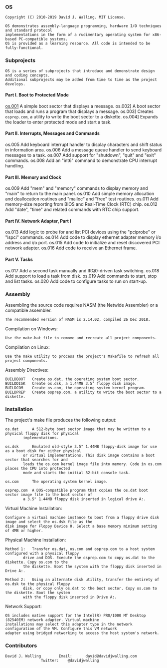 ### OS

	Copyright (C) 2010-2019 David J. Walling. MIT License.

	OS demonstrates assembly-language programming, hardware I/O techniques and standard protocol
	implementations in the form of a rudimentary operating system for x86-based PC-compatible systems.
	OS is provided as a learning resource. All code is intended to be fully-functional.
	
### Subprojects

	OS is a series of subprojects that introduce and demonstrate design and coding concepts.
	Additional subprojects may be added from time to time as the project develops.

#### Part I. Boot to Protected Mode

[os.001](docs/OS001.md)		A simple boot sector that displays a message.
os.002]		A boot sector that loads and runs a program that displays a message.
os.003]		Creates `osprep.com`, a utility to write the boot sector to a diskette.
os.004]		Expands the loader to enter protected mode and start a task.

#### Part II. Interrupts, Messages and Commands

os.005		Add keyboard interrupt handler to display characters and shift status in information area.
os.006		Add a message queue handler to send keyboard messages to a task.
os.007		Add support for "shutdown", "quit" and "exit" commands.
os.008		Add an "int6" command to demonstrate CPU interrupt handling.

#### Part III. Memory and Clock

os.009		Add "mem" and "memory" commands to display memory and "main" to return to the main panel.
os.010		Add simple memory allocation and deallocation routines and "malloc" and "free" test routines.
os.011		Add memory-size reporting from BIOS and Real-Time Clock (RTC) chip.
os.012		Add "date", "time" and related commands with RTC chip support.

#### Part IV. Network Adapter, Part I

os.013		Add logic to probe for and list PCI devices using the "pciprobe" or "lspci" commands.
os.014		Add code to display ethernet adapter memory i/o address and i/o port.
os.015		Add code to initialize and reset discovered PCI network adapter.
os.016		Add code to receive an Ethernet frame.

#### Part V. Tasks

os.017		Add a second task manually and IRQ0-driven task switching.
os.018		Add support to load a task from disk.
os.019		Add commands to start, stop and list tasks.
os.020		Add code to configure tasks to run on start-up.

### Assembly

Assembling the source code requires NASM (the Netwide Assembler) or a compatible assembler.

	The recommended version of NASM is 2.14.02, compiled 26 Dec 2018.

Compilation on Windows:

	Use the make.bat file to remove and recreate all project components.

Compilation on Linux:

	Use the make utility to process the project's Makefile to refresh all project components.

Assembly Directives:

	BUILDBOOT	Create os.dat, the operating system boot sector.
	BUILDDISK	Create os.dsk, a 1.44MB 3.5" floppy disk image.
	BUILDCOM	Create os.com, the operating system kernel program.
	BUILDPREP	Create osprep.com, a utility to write the boot sector to a diskette.

### Installation

The project's make file produces the following output:

	os.dat		A 512-byte boot sector image that may be written to a physical floppy disk for physical
			implementations.

	os.dsk		Emulated old-style 3.5" 1.44MB floppy-disk image for use as a boot disk for either physical
			or virtual implementations. This disk image contains a boot sector that searches for and
			loads the os.com kernel image file into memory. Code in os.com places the CPU into protected
			mode and starts the initial 32-bit console task.

	os.com		The operating system kernel image.

	osprep.com	A DOS-compatible program that copies the os.dat boot sector image file to the boot sector of
			a 3.5" 1.44MB floppy disk inserted in logical drive A:.

Virtual Machine Installation:

	Configure a virtual machine instance to boot from a floppy drive disk image and select the os.dsk file as the
	disk image for Floppy Device 0. Select a base memory minimum setting of 4MB or higher.

Physical Machine Installation:

	Method 1:	Transfer os.dat, os.com and osprep.com to a host system configured with a physical floppy
			drive and DOS. Execute the osprep.com to copy os.dat to the diskette. Copy os.com to the
			the diskette. Boot the system with the floppy disk inserted in Drive A:.

	Method 2:	Using an alternate disk utility, transfer the entirety of os.dsk to the physical floppy
			disk, or copy only os.dat to the boot sector. Copy os.com to the diskette. Boot the system
			with the floppy disk inserted in Drive A:.

Network Support:

	OS includes native support for the Intel(R) PRO/1000 MT Desktop (82540EM) network adapter. Virtual machine
	installations may select this adapter type in the network configuration of the VM. Configure this VM network
	adapter using bridged networking to access the host system's network.

### Contributors

	David J. Walling		Email:		david@davidjwalling.com
					Twitter:	@davidjwalling
